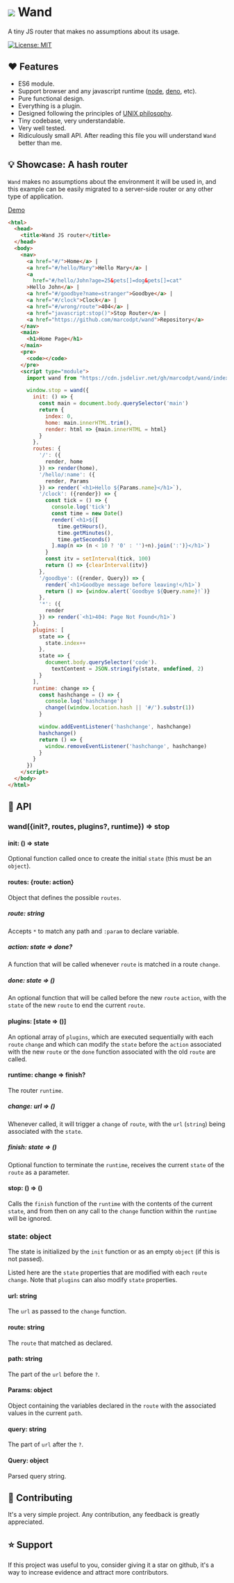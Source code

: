 # ![](favicon.ico) Wand

  A tiny JS router that makes no assumptions about its usage.

  [![License: MIT](https://img.shields.io/badge/License-MIT-yellow.svg)](https://opensource.org/licenses/MIT)

## ❤️ Features
 - ES6 module.
 - Support browser and any javascript runtime
([node](https://nodejs.org/en), [deno](https://deno.com/), etc).
 - Pure functional design.
 - Everything is a plugin.
 - Designed following the principles of
[UNIX philosophy](https://en.wikipedia.org/wiki/Unix_philosophy).
 - Tiny codebase, very understandable.
 - Very well tested.
 - Ridiculously small API. After reading this file you will understand `Wand`
better than me.

## 💡 Showcase: A hash router

`Wand` makes no assumptions about the environment it will be used in, and this
example can be easily migrated to a server-side router or any other type of
application.

[Demo](https://marcodpt.github.io/wand/)

```html
<html>
  <head>
    <title>Wand JS router</title>
  </head>
  <body>
    <nav>
      <a href="#/">Home</a> |
      <a href="#/hello/Mary">Hello Mary</a> |
      <a
        href="#/hello/John?age=25&pets[]=dog&pets[]=cat"
      >Hello John</a> |
      <a href="#/goodbye?name=stranger">Goodbye</a> |
      <a href="#/clock">Clock</a> |
      <a href="#/wrong/route">404</a> |
      <a href="javascript:stop()">Stop Router</a> |
      <a href="https://github.com/marcodpt/wand">Repository</a>
    </nav>
    <main>
      <h1>Home Page</h1>
    </main>
    <pre>
      <code></code>
    </pre>
    <script type="module">
      import wand from "https://cdn.jsdelivr.net/gh/marcodpt/wand/index.js"

      window.stop = wand({
        init: () => {
          const main = document.body.querySelector('main')
          return {
            index: 0,
            home: main.innerHTML.trim(),
            render: html => {main.innerHTML = html}
          }
        },
        routes: {
          '/': ({
            render, home
          }) => render(home),
          '/hello/:name': ({
            render, Params
          }) => render(`<h1>Hello ${Params.name}</h1>`),
          '/clock': ({render}) => {
            const tick = () => {
              console.log('tick')
              const time = new Date()
              render(`<h1>${[
                time.getHours(),
                time.getMinutes(),
                time.getSeconds()
              ].map(n => (n < 10 ? '0' : '')+n).join(':')}</h1>`)
            }
            const itv = setInterval(tick, 100)
            return () => {clearInterval(itv)}
          },
          '/goodbye': ({render, Query}) => {
            render(`<h1>Goodbye message before leaving!</h1>`)
            return () => {window.alert(`Goodbye ${Query.name}!`)}
          },
          '*': ({
            render
          }) => render(`<h1>404: Page Not Found</h1>`) 
        },
        plugins: [
          state => {
            state.index++
          },
          state => {
            document.body.querySelector('code').
              textContent = JSON.stringify(state, undefined, 2)
          }
        ],
        runtime: change => {
          const hashchange = () => {
            console.log('hashchange')
            change((window.location.hash || '#/').substr(1))
          }

          window.addEventListener('hashchange', hashchange)
          hashchange()
          return () => {
            window.removeEventListener('hashchange', hashchange)
          }
        }
      })
    </script>
  </body>
</html>
```

## 📖 API

### wand({init?, routes, plugins?, runtime}) => stop

#### init: () => state
Optional function called once to create the initial `state`
(this must be an `object`).

#### routes: {route: action}
Object that defines the possible `routes`.

##### route: string
Accepts `*` to match any path and `:param` to declare variable.

##### action: state => done?
A function that will be called whenever `route` is matched in a route `change`.

##### done: state => ()
An optional function that will be called before the new `route` `action`, with
the `state` of the new `route` to end the current `route`.

#### plugins: [state => ()]
An optional array of `plugins`, which are executed sequentially with each
`route` `change` and which can modify the `state` before the `action`
associated with the new `route` or the `done` function associated with the old
`route` are called.

#### runtime: change => finish?
The router `runtime`.

##### change: url => ()
Whenever called, it will trigger a `change` of `route`, with the
`url` (`string`) being associated with the `state`.

##### finish: state => ()
Optional function to terminate the `runtime`, receives the current `state` of
the `route` as a parameter.

#### stop: () => ()
Calls the `finish` function of the `runtime` with the contents of the current
`state`, and from then on any call to the `change` function within the
`runtime` will be ignored.

### state: object
The state is initialized by the `init` function or as an empty `object`
(if this is not passed).

Listed here are the `state` properties that are modified with each `route`
`change`. Note that `plugins` can also modify `state` properties.

#### url: string
The `url` as passed to the `change` function.

#### route: string
The `route` that matched as declared.

#### path: string
The part of the `url` before the `?`.

#### Params: object
Object containing the variables declared in the `route` with the associated
values in the current `path`.

#### query: string
The part of `url` after the `?`.

#### Query: object
Parsed query string.

## 🤝 Contributing
It's a very simple project.
Any contribution, any feedback is greatly appreciated.

## ⭐ Support
If this project was useful to you, consider giving it a star on github, it's a
way to increase evidence and attract more contributors.
